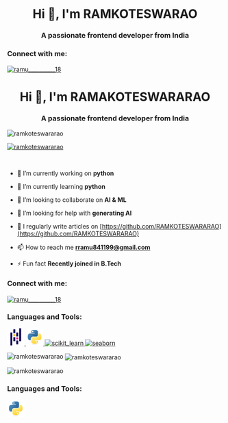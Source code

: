 <h1 align="center">Hi 👋, I'm RAMKOTESWARAO</h1>
<h3 align="center">A passionate frontend developer from India</h3>

<h3 align="left">Connect with me:</h3>
<p align="left">
<a href="https://instagram.com/ramu__________18" target="blank"><img align="center" src="https://raw.githubusercontent.com/rahuldkjain/github-profile-readme-generator/master/src/images/icons/Social/instagram.svg" alt="ramu__________18" height="30" width="40" /></a>
</p>
<h1 align="center">Hi 👋, I'm RAMAKOTESWARARAO</h1>
<h3 align="center">A passionate frontend developer from India</h3>

<p align="left"> <img src="https://komarev.com/ghpvc/?username=ramkoteswararao&label=Profile%20views&color=0e75b6&style=flat" alt="ramkoteswararao" /> </p>

<p align="left"> <a href="https://github.com/ryo-ma/github-profile-trophy"><img src="https://github-profile-trophy.vercel.app/?username=ramkoteswararao" alt="ramkoteswararao" /></a> </p>

<p align="left"> <a href="https://twitter.com/" target="blank"><img src="https://img.shields.io/twitter/follow/?logo=twitter&style=for-the-badge" alt="" /></a> </p>

- 🔭 I’m currently working on **python**

- 🌱 I’m currently learning **python**

- 👯 I’m looking to collaborate on **AI & ML**

- 🤝 I’m looking for help with **generating AI**

- 📝 I regularly write articles on [https://github.com/RAMKOTESWARARAO](https://github.com/RAMKOTESWARARAO)

- 📫 How to reach me **rramu841199@gmail.com**

- ⚡ Fun fact **Recently joined in B.Tech**

<h3 align="left">Connect with me:</h3>
<p align="left">
<a href="https://instagram.com/ramu__________18" target="blank"><img align="center" src="https://raw.githubusercontent.com/rahuldkjain/github-profile-readme-generator/master/src/images/icons/Social/instagram.svg" alt="ramu__________18" height="30" width="40" /></a>
</p>

<h3 align="left">Languages and Tools:</h3>
<p align="left"> <a href="https://pandas.pydata.org/" target="_blank" rel="noreferrer"> <img src="https://raw.githubusercontent.com/devicons/devicon/2ae2a900d2f041da66e950e4d48052658d850630/icons/pandas/pandas-original.svg" alt="pandas" width="40" height="40"/> </a> <a href="https://www.python.org" target="_blank" rel="noreferrer"> <img src="https://raw.githubusercontent.com/devicons/devicon/master/icons/python/python-original.svg" alt="python" width="40" height="40"/> </a> <a href="https://scikit-learn.org/" target="_blank" rel="noreferrer"> <img src="https://upload.wikimedia.org/wikipedia/commons/0/05/Scikit_learn_logo_small.svg" alt="scikit_learn" width="40" height="40"/> </a> <a href="https://seaborn.pydata.org/" target="_blank" rel="noreferrer"> <img src="https://seaborn.pydata.org/_images/logo-mark-lightbg.svg" alt="seaborn" width="40" height="40"/> </a> </p>

<p><img align="left" src="https://github-readme-stats.vercel.app/api/top-langs?username=ramkoteswararao&show_icons=true&locale=en&layout=compact" alt="ramkoteswararao" /></p>

<p>&nbsp;<img align="center" src="https://github-readme-stats.vercel.app/api?username=ramkoteswararao&show_icons=true&locale=en" alt="ramkoteswararao" /></p>

<p><img align="center" src="https://github-readme-streak-stats.herokuapp.com/?user=ramkoteswararao&" alt="ramkoteswararao" /></p>

<h3 align="left">Languages and Tools:</h3>
<p align="left"> <a href="https://www.python.org" target="_blank" rel="noreferrer"> <img src="https://raw.githubusercontent.com/devicons/devicon/master/icons/python/python-original.svg" alt="python" width="40" height="40"/> </a> </p>

